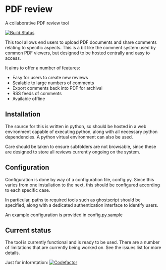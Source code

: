 # PDF review
A collaborative PDF review tool

[![Build Status](https://travis-ci.com/danieljabailey/pdfreview.svg?token=xUczVsXLJ9Z4CV4PfzTU&branch=dev)](https://travis-ci.com/danieljabailey/pdfreview)

This tool allows end users to upload PDF documents and share comments
relating to specific aspects. This is a bit like the comment system
used by common PDF viewers, but designed to be hosted centrally and
easy to access.

It aims to offer a number of features:
- Easy for users to create new reviews
- Scalable to large numbers of comments
- Export comments back into PDF for archival
- RSS feeds of comments
- Available offline

## Installation
The source for this is written in python, so should be hosted in a web
environment capable of executing python, along with all necessary python
dependencies. A python virtual environment can also be used.

Care should be taken to ensure subfolders are not browsable, since these
are designed to store all reviews currently ongoing on the system.

## Configuration
Configuration is done by way of a configuration file, config.py.
Since this varies from one installation to the next, this should be
configured according to each specific case.

In particular, paths to required tools such as ghostscript should be
specified, along with a dedicated authentication interface to identify
users.

An example configuration is provided in config.py.sample

## Current status
The tool is currently functional and is ready to be used. There are a
number of limitations that are currently being worked on. See the issues
list for more details.

Just for informtation:
[![Codefactor](https://www.codefactor.io/repository/github/franchie/pdfreview/badge)](https://www.codefactor.io/repository/github/franchie/pdfreview)
